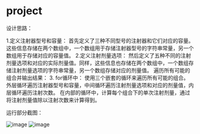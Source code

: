 # project
设计思路：

1.定义注射器型号和容量：
    首先定义了三种不同型号的注射器和它们对应的容量。这些信息存储在两个数组中，一个数组用于存储注射器型号的字符串常量，另一个数组用于存储对应的容量值。
2.定义注射剂量选项：
    然后定义了五种不同的注射剂量选项和对应的实际剂量值。同样，这些信息也存储在两个数组中，一个数组存储注射剂量选项的字符串常量，另一个数组存储对应的剂量值。
遍历所有可能的组合并输出结果：
 3. for循环中：
使用三个嵌套的循环来遍历所有可能的组合。外层循环遍历注射器型号和容量，中间循环遍历注射剂量选项和对应的剂量值，内层循环遍历注射次数。
在内部的循环中，计算每个组合下的单次注射剂量，通过将注射剂量值除以注射次数来计算得到。

运行部分截图：

![image](https://github.com/Simooly/project/assets/149877649/176e032c-3a33-4204-be10-1000237f6acd)
![image](https://github.com/Simooly/project/assets/149877649/09d283f6-f332-45e5-9fe6-eaa9e1b5fc44)
